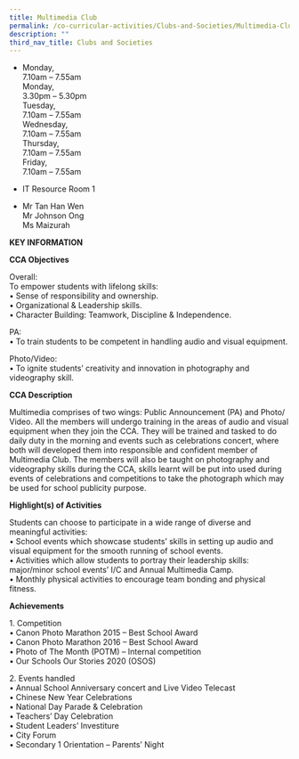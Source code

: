```yaml
---
title: Multimedia Club
permalink: /co-curricular-activities/Clubs-and-Societies/Multimedia-Club
description: ""
third_nav_title: Clubs and Societies
---
```

*   Monday,  
    7.10am – 7.55am  
    Monday,  
    3.30pm – 5.30pm  
    Tuesday,  
    7.10am – 7.55am  
    Wednesday,  
    7.10am – 7.55am  
    Thursday,  
    7.10am – 7.55am  
    Friday,  
    7.10am – 7.55am

  

*   IT Resource Room 1

  

*   Mr Tan Han Wen  
    Mr Johnson Ong  
    Ms Maizurah
		
**KEY INFORMATION**

**CCA Objectives**

Overall:<br>
To empower students with lifelong skills:<br>
• Sense of responsibility and ownership.<br>
• Organizational & Leadership skills.<br>
• Character Building: Teamwork, Discipline & Independence.

  

PA:<br>
• To train students to be competent in handling audio and visual equipment.

  

Photo/Video:<br>
• To ignite students’ creativity and innovation in photography and videography skill.

**CCA Description**

Multimedia comprises of two wings: Public Announcement (PA) and Photo/ Video. All the members will undergo training in the areas of audio and visual equipment when they join the CCA. They will be trained and tasked to do daily duty in the morning and events such as celebrations concert, where both will developed them into responsible and confident member of Multimedia Club. The members will also be taught on photography and videography skills during the CCA, skills learnt will be put into used during events of celebrations and competitions to take the photograph which may be used for school publicity purpose.

**Highlight(s) of Activities**

Students can choose to participate in a wide range of diverse and meaningful activities:<br>
• School events which showcase students’ skills in setting up audio and visual equipment for the smooth running of school events.<br>
• Activities which allow students to portray their leadership skills: major/minor school events’ I/C and Annual Multimedia Camp.<br>
• Monthly physical activities to encourage team bonding and physical fitness.

**Achievements**

1\. Competition<br>
• Canon Photo Marathon 2015 – Best School Award<br>
• Canon Photo Marathon 2016 – Best School Award<br>
• Photo of The Month (POTM) – Internal competition<br>
• Our Schools Our Stories 2020 (OSOS)

  

2\. Events handled<br>
• Annual School Anniversary concert and Live Video Telecast<br>
• Chinese New Year Celebrations<br>
• National Day Parade & Celebration<br>
• Teachers’ Day Celebration<br>
• Student Leaders’ Investiture<br>
• City Forum<br>
• Secondary 1 Orientation – Parents’ Night